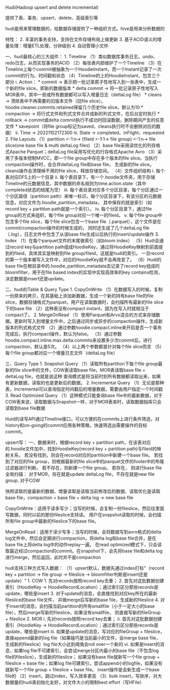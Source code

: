 Hudi(Hadoop upsert and delete incremental)

提供了表、事务、upsert、delete、高级索引等

hudi是用来管理数据的，给数据存储提供了一种组织方式。hive是用来分析数据的

特性：
2. 丰富的事务支持，支持在文件存储布局上做更新
3. 基于ACID语义的增量处理：增量ETL处理，分钟级别
4. 自动管理小文件


一、hudi最核心的三大组件：
    1. Timeline
        （1）类似数据库事务日志，undo、redo日志，从而实现事务的ACID
        （2）每张表内部维护了一个Timeline
        （3）在Timeline上每个commit被抽象为一个HoodieInstant，而一个Instant记录了一次commit的行为、时间戳和状态
        （4）Timeline的上的HoodieInstant，包含三个部分
            i. Action：
                * commit -> 表示把一批记录原子性地写入到一张表中，生成一个新的file slice，即新的数据版本
                * delta commit -> 将一批记录原子性地写入MOR表中，其中一些或所有数据都可以写入增量日志（deltaLog file）
                * cleans -> 清除表中不再需要的旧版本文件（旧file slice）。hoodie.cleaner.commits.retained保留几个历史file slice，默认为10
                * compaction -> 将行式文件和列式文件合并成新的列式文件，在后台定时执行
                * rollback -> commit或delta commit执行不成功时回滚数据，删除期间产生的任意文件
                * savepoint（将file group标记为saved，cleans执行时不会删除对应的数据）
            ii. Time -> 20221102172300
            iii. State -> completed、inFlight、requested
    2. File Layouts
        （1）partition <-1:n-> (fileid <-1:1-> file group) <-1:n-> file slice(one base file & multi deltaLog files)
        （2）base file采用读优化的列存格式Apache Parquet；deltaLog file采用写优化的行存格式Apache Avro
        （3）采用了多版本控制MVCC，即一个file group中存在多个版本的file slice。当执行compaction操作时，会合并deltaLog file和base file，
            生成新的file slice。cleans操作会清理掉不用的file slice，释放存储空间。
        （4）文件组织结构
            i. 每个表对应DFS上的一个目录
            ii. 每个表目录下，有一个.hoodie文件夹，用于存储Timeline的元数据信息，其中数据的命名规则为time.action.state（其中completed状态的结尾为空）
            iii. 每个表目录对应多个分区目录，每个分区通过一个分区路径（partition path）来唯一标识。每个分区目录下，有该分区的元数据信息，对应文件为.hoodie_partition_metadata，
                其中保存的就是索引（如record key + partition path就是一个索引）。
            iv. 每个分区目录下，通过file group的方式来组织，每个file group对应一个唯一的fileid。
            v. 每个file group中包含多个file slice，每个file slice包含一个base file（.parquet），这个文件是在commit/compaction操作的时候生成的，
                同时还生成了几个deltaLog file（*.log*），日志文件中包含了从该base file生成以后执行的insert/update操作
    3. Index
        （1）在每个parquet文件的末尾做索引（如bloom index）
        （5）Hudi会通过record key与partition path组成HoodieKey，通过将HoodieKey映射到前面提到的fileid，具体其实是映射到file group/fileid，这就是hudi的索引。
            一旦record的第一个版本被写入文件中，对应的HoodieKey就不会再改变了。
        （6）Hudi的base file在根目录中的.hoodie_partition_metadata去记录了record key组成的bloomfilter，用于在file based index的实现中实现高效率的key contains检测，
            决定数据是insert还是update。

二、hudi的Table & Query Type
    1. CopyOnWrite
        （1）在数据写入的时候，复制一份原来的拷贝，在其基础上添加新数据，生成一个新的持有base file的file slice，数据存储格式为parquet，用户在读取数据时，会扫描所有最新的file slice下的base file
        （2）这种表没有compact instant，因为在写入时就相当于compact了。
    2. MergeOnRead
        （1）使用Parquet和Arvo混合的方式来存储数据。更新时写入到增量文件中，之后通过同步或异步的compaction操作，生成新版本的列式格式文件
        （2）通过参数hoodie.compact.inline来开启是否一个事务完成后，执行compact操作，默认为false。
        （3）通过参数hoodie.compact.inline.max.delta.commits来设置多少次commit后，进行compaction，默认是5次。
        （4）以上两个参数都是针对每个file slice而言
        （5）每个file group都对应一个增量日志文件（deltaLog file）

三、Query Type
    1. Snapshot Query
        （1）读取所有partition下每个file group最新的file slice中的文件，COW表读取base file，MOR表读取base file + deltaLog file，也就是说这种
        查询模式是将当前时刻所有数据都读取出来，如果有更新数据，读取的也是更新后的数据。
    2. Incremental Query
        （1）无论是那种表，Incremental可以查询指定时间戳后的增量数据，需要由用户指定一个时间戳
    3. Read Optimized Query
        （1）这种模式只能查询base file中的最新数据，对于COW表来说，读取数据与Snapshot一样，对于MOR表来时，读取数据指挥只会读取到base file数据




Huid的读写API通过Timeline接口，可以方便的在commits上进行条件筛选，对history和on-going的commit应用各种策略，快速筛选出需要操作的目标commit。



upsert写：
一、数据来时，根据record key + partition path，在该表对应的.hoodie文件加中，找到HoodieKey(record key + partition path)与fileid的映射关系，
    若没有找到，则会在record对应的partition中新建一个base file。
    若找到了对应的file group，则根据最新的file slice中的parquet文件的footer中的布隆过滤器进行判断。
        若不存在，则新建一个file group。
        若存在， 则进行base file全局扫描：
            对于MOR，存在就是update deltaLog file，不存在就是new file group.
            对于COW












快照读取的是最新的数据、增量读取是读取当前修改后的数据、读取优化是读取base file，compaction = base file + delta log -> new base file


CopyOnWrite：适用于读多写少；当写的时候，会复制一份fileslice，然后往里面写数据，同时以前的那份fileslice支持读。
            用户在snapshot读取的时候，会扫描所有file group中最新的fileslice下的base file。

MergeOnRead：适用于读少写多；当写的时候，会将数据写到avro格式的delta log文件中，然后会定期进行compaction，将delta log和base file合并，是在base file上将delta log中的动作replay一遍。
            在read optimized模式下，只会读取最近经过compaction的commit。在snapshot下，会先将base file和delta log进行merge，然后返回，此时并不是compaction



hudi支持三种方式写入数据：
    （1）upsert默认，数据先通过index打标"（record key + partition -> file group -> fileslice -> bloomfilter判断是insert还是update）"
        1. COW
            1. 先对records按照record key去重；
            2. 首先对这批数据创建索引（HoodieKey -> HoodieRecordLocation）；通过索引区分那些records是update，哪些是insert
            3. 对于update的消息，会直接找到对应key所在的最新fileslice的base file文件， 并做merge后写新的base file，生成新的fileslice
            4. 对于insert的消息，会扫描当前partition的所有smallfile（小于一定大小的base file），然后merge写新的fileslice，如果没有smallfile，
                则直接写新的fileGroup + fileslice
        2. MOR
            i. 先对records按照record key去重；
            ii. 首先对这批数据创建索引（HoodieKey -> HoodieRecordLocation）；通过索引区分那些records是update，哪些是insert
            iii. 如果是update的消息，写对应的fileGroup + fileslice，直接append最新的log file（如果碰巧是当前最小的文件，会merge base file，生成新的fileslice）log file大小达到阈值会roll over一个新的
            vi. 如果是insert的消息，如果log file不可建索引，会尝试merge分区内最小的base file（不包含log file的fileslice），生成新的fileslice；
                如果没有base file就新写一个file group + fileslice + base file；如果log file可建索引，尝试append小的logfile，如果没有就新写一个file group + fileslice + base file。
                insert操作是会新生成一个base file的
    （2）insert，跳过index，写入效率更高
    （3）bulk insert，写排序，对大数据量的hudi表初始化友好，对文件大小的限制best effort（写HFile）